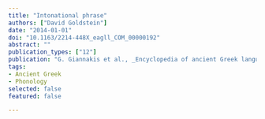 ```yaml
---
title: "Intonational phrase"
authors: ["David Goldstein"]
date: "2014-01-01"
doi: "10.1163/2214-448X_eagll_COM_00000192"
abstract: ""
publication_types: ["12"]
publication: "G. Giannakis et al., _Encyclopedia of ancient Greek language and linguistics_, vol. 2:253–256. Leiden: Brill"
tags:
- Ancient Greek
- Phonology
selected: false
featured: false

---
```

